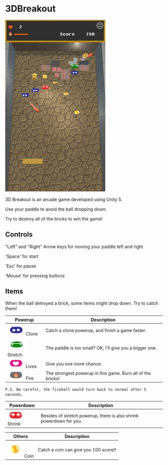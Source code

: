 # 3DBreakout

<img src="https://github.com/ericwalker/3DBreakout/blob/master/3D%20Breakout%202017/readmeImg/gameShot.png" width="320px">

3D Breakout is an arcade game developed using Unity 5. 

Use your paddle to avoid the ball dropping down. 

Try to destroy all of the bricks to win the game!


## Controls

"Left" and "Right" Arrow keys for moving your paddle left and right

'Space' for start

'Esc' for pause

'Mouse' for pressing buttons




## Items
When the ball detroyed a brick, some items might drop down. Try to catch them!

| Powerup        | Description           | 
| ------------- |-------------|
| <img src="https://github.com/ericwalker/3DBreakout/blob/master/3D%20Breakout%202017/readmeImg/powerupClone.png" width="55px"> Clone     | Catch a clone powerup, and finish a game faster.      | 
| <img src="https://github.com/ericwalker/3DBreakout/blob/master/3D%20Breakout%202017/readmeImg/powerupStrech.png" width="60px"> Stretch   | The paddle is too small? OK, I'll give you a bigger one.      |
| <img src="https://github.com/ericwalker/3DBreakout/blob/master/3D%20Breakout%202017/readmeImg/powerupLive.png" width="55px"> Lives       | Give you one more chance.      |
| <img src="https://github.com/ericwalker/3DBreakout/blob/master/3D%20Breakout%202017/readmeImg/powerupFire.png" width="55px"> Fire       | The strongest powerup in this game. Burn all of the bricks! |

    P.S. Be careful, the fireball would turn back to normal after 5 seconds.

| Powerdown        | Description           | 
| ------------- |-------------|
| <img src="https://github.com/ericwalker/3DBreakout/blob/master/3D%20Breakout%202017/readmeImg/powerdownShrink.png" width="50px"> Shrink | Besides of stretch powerup, there is also shrink powerdown for you. |


| Others        | Description           | 
| ------------- |-------------|
| <img src="https://github.com/ericwalker/3DBreakout/blob/master/3D%20Breakout%202017/readmeImg/coinImg.png" width="50px"> Coin     | Catch a coin can give you 100 score!! |
